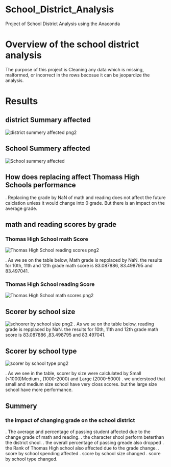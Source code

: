 # School_District_Analysis
Project of School District Analysis using the Anaconda
# Overview of the school district analysis

The purpose of this project is Cleaning any data which is missing, malformed, or incorrect in the rows becosue it can be jeopardize the analysis.

# Results
 ## district Summary affected

![district summery affected png2](https://user-images.githubusercontent.com/80365882/114343304-73d53000-9b12-11eb-9a08-5e0ea97ff048.png)
## School Summery affected

![School summery affected](https://user-images.githubusercontent.com/80365882/114343497-d62e3080-9b12-11eb-894e-691839ac642c.png)

## How does replacing affect Thomass High Schools performance

   . Replacing the grade by NaN of math and reading does not affect the future calclation unless it would change into 0 grade. But there is an impact on the average grade.
  
 ## math and reading scores by grade 
  ### Thomas High School math Score
 ![Thomas High School reading scores png2](https://user-images.githubusercontent.com/80365882/114343735-62405800-9b13-11eb-9d69-8dd569b73d1c.png)

   .  As we se on  the table below, Math grade is repplaced by NaN. the results for 10th, 11th and 12th grade math score is 83.087886,	83.498795	and 83.497041.
 
   ### Thomas High School reading Score
   ![Thomas High School math scores png2](https://user-images.githubusercontent.com/80365882/114343658-391fc780-9b13-11eb-881d-ebb402bf16a7.png)
  
   
        
  ## Scorer by school size
   ![schoorer by school size png2](https://user-images.githubusercontent.com/80365882/114343959-d418a180-9b13-11eb-8219-9b214cd567c2.png)
   .  As we se on  the table below, reading grade is repplaced by NaN. the results for 10th, 11th and 12th grade math score is 83.087886	,83.498795 and	83.497041.
   ## Scorer by school type
   ![scorer by school type png2](https://user-images.githubusercontent.com/80365882/114344121-1f32b480-9b14-11eb-94f2-1136bcd64839.png)

   . As we see in the table, scorer by size were calclulated by Small (<1000)Medium , (1000-2000) and Large (2000-5000)	. we understood that small and medium size school have very closs scores. but the large size school have more performance.
  

  ## Summery 
   ### the impact of changing grade on the school district
   
   . The average and percentage of passing student affected due to the change grade of math and reading.
    . the character shool perform beterthan the district shool.
   . the overall percentage of passing greade also dropped
   . the Rank of Thomas High school also affected due to the grade change.
   . score by school spending affected
   . score by school size changed
   . score by school type changed.
    
  
  
  


